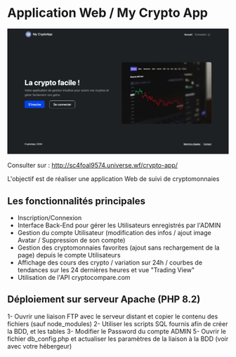# Application Web / My Crypto App

![cover](screenshot.png)

Consulter sur : <http://sc4foal9574.universe.wf/crypto-app/>

L'objectif est de réaliser une application Web de suivi de cryptomonnaies

## Les fonctionnalités principales

* Inscription/Connexion
* Interface Back-End pour gérer les Utilisateurs enregistrés par l'ADMIN
* Gestion du compte Utilisateur (modification des infos / ajout image Avatar / Suppression de son compte)
* Gestion des cryptomonnaies favorites (ajout sans rechargement de la page) depuis le compte Utilisateurs
* Affichage des cours des crypto / variation sur 24h / courbes de tendances sur les 24 dernières heures et vue "Trading View"
* Utilisation de l'API cryptocompare.com

## Déploiement sur serveur Apache (PHP 8.2)

1- Ouvrir une liaison FTP avec le serveur distant et copier le contenu des fichiers (sauf node_modules)
2- Utiliser les scripts SQL fournis afin de créer la BDD, et les tables
3- Modifier le Password du compte ADMIN
5- Ouvrir le fichier db_config.php et actualiser les paramètres de la liaison à la BDD (voir avec votre hébergeur)
